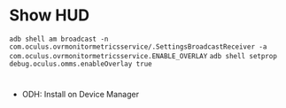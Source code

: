 # Show HUD

`adb shell am broadcast -n com.oculus.ovrmonitormetricsservice/.SettingsBroadcastReceiver -a com.oculus.ovrmonitormetricsservice.ENABLE_OVERLAY`
`adb shell setprop debug.oculus.omms.enableOverlay true`

#

- ODH: Install on Device Manager
